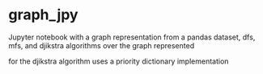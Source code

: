# graph_jpy
Jupyter notebook with a graph representation from a pandas dataset, dfs, mfs, and djikstra algorithms over the graph represented

for the djikstra algorithm uses a priority dictionary implementation 
